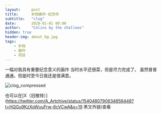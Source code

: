 ```yaml
---
layout:     post
title:      补档画作-纪念作
subtitle:   "clog"
date:       2020-01-01 00:00
author:     "Colins by the shallows"
hidden: true
header-img: about_bg.jpg
tags: 
    - 补档 
    - 画作
    - 项目
---
```


一幅对我具有重要纪念意义的画作
当时水平还很菜，但是尽力完成了。
虽然普普通通，但是时至今日我还是很满意。

![clog_compressed](/img/projects/shrine/clog_compressed.jpg)


也可以在[X（旧推特）](https://twitter.com/A_Artchive/status/1540480790634856448?t=HQGu9KzXoWuuFrw-6cVCwA&s=19 黑叉外链)查看